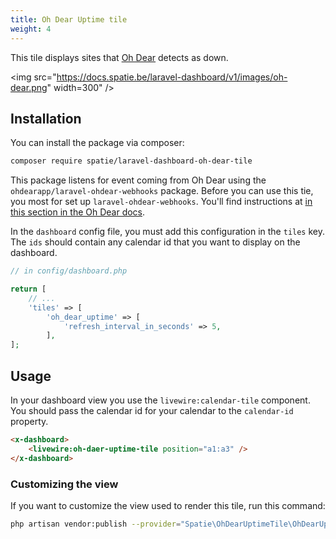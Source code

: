 ```yaml
---
title: Oh Dear Uptime tile
weight: 4
---
```


This tile displays sites that [Oh Dear](https://ohdear.app) detects as down.

<img src="https://docs.spatie.be/laravel-dashboard/v1/images/oh-dear.png" width=300" />

## Installation

You can install the package via composer:

```bash
composer require spatie/laravel-dashboard-oh-dear-tile
```

This package listens for event coming from Oh Dear using the `ohdearapp/laravel-ohdear-webhooks` package. Before you can use this tie, you most for set up `laravel-ohdear-webhooks`. You'll find instructions at [in this section in the Oh Dear docs](https://ohdear.app/docs/integrations/webhooks/laravel-package).

In the `dashboard` config file, you must add this configuration in the `tiles` key. The `ids` should contain any calendar id that you want to display on the dashboard.

```php
// in config/dashboard.php

return [
    // ...
    'tiles' => [
        'oh_dear_uptime' => [
            'refresh_interval_in_seconds' => 5,
        ],
];
```

## Usage

In your dashboard view you use the `livewire:calendar-tile` component. You should pass the calendar id for your calendar to the `calendar-id` property.

```html
<x-dashboard>
    <livewire:oh-daer-uptime-tile position="a1:a3" />
</x-dashboard>
```

### Customizing the view

If you want to customize the view used to render this tile, run this command:

```bash
php artisan vendor:publish --provider="Spatie\OhDearUptimeTile\OhDearUptimeTileServiceProvider" --tag="dashboard-oh-dear-uptime-tile-views"
```
